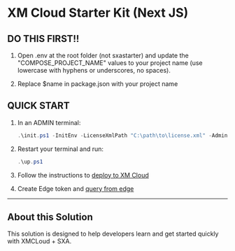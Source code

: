 # XM Cloud Starter Kit (Next JS)

## DO THIS FIRST!!
1. Open .env at the root folder (not sxastarter) and update the "COMPOSE_PROJECT_NAME" values to your project name (use lowercase with hyphens or underscores, no spaces).

2. Replace $name in package.json with your project name

## QUICK START

1. In an ADMIN terminal:

    ```ps1
    .\init.ps1 -InitEnv -LicenseXmlPath "C:\path\to\license.xml" -AdminPassword "DesiredAdminPassword"
    ```

2. Restart your terminal and run:

    ```ps1
    .\up.ps1
    ```

3. Follow the instructions to [deploy to XM Cloud](#deploy-to-xmcloud)

4. Create Edge token and [query from edge](#query-edge)

*** 

## About this Solution
This solution is designed to help developers learn and get started quickly
with XMCLoud + SXA.



